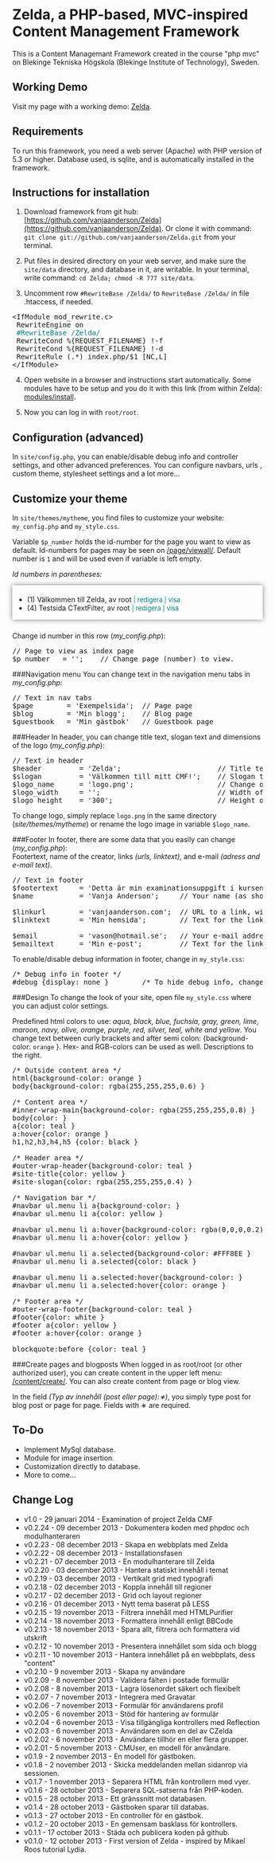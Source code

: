 Zelda, a PHP-based, MVC-inspired Content Management Framework
=============================================================
This is a Content Managemant Framework created in the course "php mvc" on Blekinge Tekniska Högskola (Blekinge Institute of Technology), Sweden.

Working Demo
------------
Visit my page with a working demo: [Zelda](http://cmsystem.biz/Zelda).

Requirements
------------
To run this framework, you need a web server (Apache) with PHP version of 5.3 or higher. Database used, is sqlite, and is automatically installed in the framework.

Instructions for installation
-----------------------------
1. Download framework from git hub: [https://github.com/vanjaanderson/Zelda](https://github.com/vanjaanderson/Zelda). Or clone it with command: `git clone git://github.com/vanjaanderson/Zelda.git` from your terminal.

2. Put files in desired directory on your web server, and make sure the `site/data` directory, and database in it, are writable. In your terminal, write command: `cd Zelda; chmod -R 777 site/data`.
  
3. Uncomment row `#RewriteBase /Zelda/` to `RewriteBase /Zelda/` in file .htaccess, if needed.
<pre>
&lt;IfModule mod_rewrite.c>
&nbsp;RewriteEngine on
&nbsp;<span style="color:teal">#RewriteBase /Zelda/</span>
&nbsp;RewriteCond %{REQUEST_FILENAME} !-f
&nbsp;RewriteCond %{REQUEST_FILENAME} !-d
&nbsp;RewriteRule (.*) index.php/$1 [NC,L]
&lt;/IfModule>
</pre>

4. Open website in a browser and instructions start automatically. Some modules have to be setup and you do it with this link (from within Zelda): [modules/install](/Zelda-master/modules/install/).

5. Now you can log in with `root/root`.
 
Configuration (advanced)
------------------------
In `site/config.php`, you can enable/disable debug info and controller settings, and other advanced preferences. You can configure navbars, urls , custom theme, stylesheet settings and a lot more...

Customize your theme
--------------------
In `site/themes/mytheme`, you find files to customize your website: `my_config.php` and `my_style.css`.

Variable `$p_number` holds the id-number for the page you want to view as default. Id-numbers for pages may be seen on [/page/viewall/](/Zelda-master/page/viewall/). Default number is `1` and will be used even if variable is left empty.      

*Id numbers in parentheses:*    
<div style="box-shadow:0px 0px 10px gray; padding:6px 0 1px 6px; margin: 8px 0px 24px 0px;">
	<ul>
		<li>(1) Välkommen till Zelda, av root <span style="font-size:0.92em; color:teal;">| redigera | visa</span></li>
		<li>(4) Testsida CTextFilter, av root <span style="font-size:0.92em; color:teal;">| redigera | visa</span></li>
	</ul>
</div>  

Change id number in this row (*my_config.php*):
<pre>
// Page to view as index page
$p_number	= '';    // Change page (number) to view.
</pre> 

###Navigation menu
You can change text in the navigation menu tabs in *my_config.php*:

<pre>
// Text in nav tabs
$page        = 'Exempelsida';  // Page page
$blog        = 'Min blogg';    // Blog page
$guestbook   = 'Min gästbok'   // Guestbook page
</pre>

###Header
In header, you can change title text, slogan text and dimensions of the logo (*my_config.php*):
<pre>
// Text in header
$header     	= 'Zelda';                       // Title text
$slogan     	= 'Välkommen till mitt CMF!';    // Slogan text
$logo_name      = 'logo.png';                    // Change only if you change name on the logo image
$logo_width 	= '';                            // Width of logo (optional)
$logo_height    = '300';                         // Height of logo (optional)
</pre>

To change logo, simply replace `logo.png` in the same directory (*site/themes/mytheme*) or rename the logo image in variable `$logo_name`.

###Footer
In footer, there are some data that you easily can change (*my_config.php*):  
Footertext, name of the creator, links *(urls, linktext)*, and e-mail *(adress and e-mail text)*.
<pre>
// Text in footer
$footertext     = 'Detta är min examinationsuppgift i kursen phpmvc';
$name           = 'Vanja Anderson';     // Your name (as shown in copyright text in footer)

$linkurl        = 'vanjaanderson.com';  // URL to a link, without http:// (yoursite.com)
$linktext       = 'Min hemsida';        // Text for the link

$email          = 'vason@hotmail.se';   // Your e-mail address
$emailtext      = 'Min e-post';         // Text for the link to your e-mail address
</pre>

To enable/disable debug information in footer, change in `my_style.css`:
<pre>
/* Debug info in footer */
#debug {display: none }        /* To hide debug info, change display: block to display: none or vice versa */
</pre>

###Design 
To change the look of your site, open file `my_style.css` where you can adjust color settings.

Predefined html colors to use: *aqua, black, blue, fuchsia, gray, green, lime, maroon, navy, olive, orange, purple, red, silver, teal, white and yellow*. You change text between curly brackets and after semi colon: {background-color: `orange` }. Hex- and RGB-colors can be used as well. Descriptions to the right. 

<pre>
/* Outside content area */
html{background-color: orange }                                 /* Main background-color */
body{background-color: rgba(255,255,255,0.6) }                  /* Background-color in body */

/* Content area */
#inner-wrap-main{background-color: rgba(255,255,255,0.8) }      /* Background-color in the content area */
body{color: }                                                   /* Text-color in the content area */
a{color: teal }                                                 /* Content link color */
a:hover{color: orange }                                         /* Content hover link color */
h1,h2,h3,h4,h5 {color: black }                                  /* Color of the headings */

/* Header area */
#outer-wrap-header{background-color: teal }                     /* Background-color in the header area */
#site-title{color: yellow }                                     /* Color of the title */
#site-slogan{color: rgba(255,255,255,0.4) }                     /* Color of the slogan */

/* Navigation bar */
#navbar ul.menu li a{background-color: }                        /* Background-color on tabs in navigation bar */
#navbar ul.menu li a{color: yellow }                            /* Text-color on tabs in navigation bar */

#navbar ul.menu li a:hover{background-color: rgba(0,0,0,0.2) }  /* Background-color on hovered tab in navigation bar */
#navbar ul.menu li a:hover{color: yellow }                      /* Text-color on hovered tab in navigation bar */

#navbar ul.menu li a.selected{background-color: #FFF8EE }       /* Background-color on selected tab in navigation bar */
#navbar ul.menu li a.selected{color: black }                    /* Text-color on selected tab in navigation bar */

#navbar ul.menu li a.selected:hover{background-color: }         /* Hovered background-color on selected tab in navigation bar */
#navbar ul.menu li a.selected:hover{color: orange }             /* Hovered text-color on selected tab in navigation bar */

/* Footer area */
#outer-wrap-footer{background-color: teal }                     /* Background-color in footer area */
#footer{color: white }                                          /* Text-color in the footer area */
#footer a{color: yellow }                                       /* Link-color in the footer area */
#footer a:hover{color: orange }                                 /* Hover link-color in footer area */

blockquote:before {color: teal }                                /* Color of quotationmark in blockquote */
</pre>

###Create pages and blogposts
When logged in as root/root (or other authorized user), you can create content in the upper left menu: [/content/create/](/Zelda-master/content/create/). You can also create content from page or blog view.

In the field *(Typ av innehåll (post eller page):&lowast;)*, you simply type post for blog post or page for page. Fields with &lowast; are required.

To-Do
-----
* Implement MySql database.
* Module for image insertion.
* Customization directly to database. 
* More to come...

Change Log
----------------
* v1.0    - 29 januari 2014 - Examination of project Zelda CMF
* v0.2.24 - 09 december 2013 - Dokumentera koden med phpdoc och modulhanteraren 
* v0.2.23 - 08 december 2013 - Skapa en webbplats med Zelda 
* v0.2.22 - 08 december 2013 - Installationsfasen 
* v0.2.21 - 07 december 2013 - En modulhanterare till Zelda 
* v0.2.20 - 03 december 2013 - Hantera statiskt innehåll i temat
* v0.2.19 - 03 december 2013 - Vertikalt grid med typografi
* v0.2.18 - 02 december 2013 - Koppla innehåll till regioner
* v0.2.17 - 02 december 2013 - Grid och layout regioner
* v0.2.16 - 01 december 2013 - Nytt tema baserat på LESS
* v0.2.15 - 19 november 2013 - Filtrera innehåll med HTMLPurifier
* v0.2.14 - 18 november 2013 - Formattera innehåll enligt BBCode
* v0.2.13 - 18 november 2013 - Spara allt, filtrera och formattera vid utskrift
* v0.2.12 - 10 november 2013 - Presentera innehållet som sida och blogg
* v0.2.11 - 10 november 2013 - Hantera innehållet på en webbplats, dess "content"
* v0.2.10 - 9 november 2013 - Skapa ny användare
* v0.2.09 - 8 november 2013 - Validera fälten i postade formulär
* v0.2.08 - 8 november 2013 - Lagra lösenordet säkert och flexibelt
* v0.2.07 - 7 november 2013 - Integrera med Gravatar
* v0.2.06 - 7 november 2013 - Formulär för användarens profil
* v0.2.05 - 6 november 2013 - Stöd för hantering av formulär
* v0.2.04 - 6 november 2013 - Visa tillgängliga kontrollers med Reflection
* v0.2.03 - 6 november 2013 - Användaren som en del av CZelda
* v0.2.02 - 6 november 2013 - Användare tillhör en eller flera grupper.
* v0.2.01 - 5 november 2013 - CMUser, en modell för användare.
* v0.1.9 - 2 november 2013 - En modell för gästboken.
* v0.1.8 - 2 november 2013 - Skicka meddelanden mellan sidanrop via sessionen.
* v0.1.7 - 1 november 2013 - Separera HTML från kontrollern med vyer.
* v0.1.6 - 28 october 2013 - Separera SQL-satserna från PHP-koden.
* v0.1.5 - 28 october 2013 - Ett gränssnitt mot databasen.
* v0.1.4 - 28 october 2013 - Gästboken sparar till databas.
* v0.1.3 - 27 october 2013 - En controller för en gästbok.
* v0.1.2 - 20 october 2013 - En gemensam basklass för kontrollers.
* v0.1.1 - 17 october 2013 - Städa och publicera koden på github.
* v0.1.0 - 12 october 2013 - First version of Zelda - inspired by Mikael Roos tutorial Lydia.
